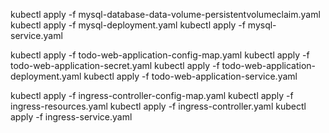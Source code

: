  kubectl apply -f mysql-database-data-volume-persistentvolumeclaim.yaml
 kubectl apply -f mysql-deployment.yaml
 kubectl apply -f mysql-service.yaml
 
 kubectl apply -f todo-web-application-config-map.yaml
 kubectl apply -f todo-web-application-secret.yaml
 kubectl apply -f todo-web-application-deployment.yaml
 kubectl apply -f todo-web-application-service.yaml
 
 kubectl apply -f ingress-controller-config-map.yaml
 kubectl apply -f ingress-resources.yaml
 kubectl apply -f ingress-controller.yaml
 kubectl apply -f ingress-service.yaml
 
 
 
 
 
 
